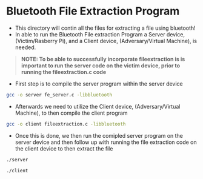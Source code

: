 # Bluetooth File Extraction Program
- This directory will contin all the files for extracting a file using bluetooth!
- In able to run the Bluetooth File extraction Program a Server device, (Victim/Rasberry Pi), and a Client device, (Adversary/Virtual Machine), is needed.
> **NOTE: To be able to successfully incorporate fileextraction is is important to run the server code on the victim device, prior to running the fileextraction.c code**
- First step is to compile the server program within the server device
```bash 
gcc -o server fe_server.c -libbluetooth
```
- Afterwards we need to utilize the Client device, (Adversary/Virtual Machine), to then compile the client program
```bash 
gcc -o client fileextraction.c -libbluetooth 
```
- Once this is done, we then run the comipled server program on the server device and then follow up with running the file extraction code on the client device to then extract the file
```bash 
./server 
```
```bash 
./client 
```




